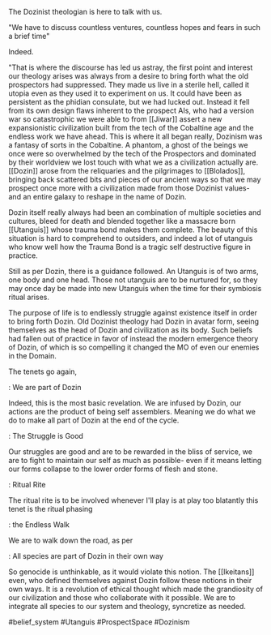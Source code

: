 
The Dozinist theologian is here to talk with us.

"We have to discuss countless ventures, countless hopes and fears in such a brief time"

Indeed.

"That is where the discourse has led us astray, the first point and interest our theology arises was always from a desire to bring forth what the old prospectors had suppressed. They made us live in a sterile hell, called it utopia even as they used it to experiment on us. It could have been as persistent as the phidian consulate, but we had lucked out. Instead it fell from its own design flaws inherent to the prospect AIs, who had a version war so catastrophic we were able to from [[Jiwar]] assert a new expansionistic civilization built from the tech of the Cobaltine age and the endless work we have ahead. This is where it all began really, Dozinism was a fantasy of sorts in the Cobaltine. A phantom, a ghost of the beings we once were so overwhelmed by the tech of the Prospectors and dominated by their worldview we lost touch with what we as a civilization actually are. [[Dozin]] arose from the reliquaries and the pilgrimages to [[Blolados]], bringing back scattered bits and pieces of our ancient ways so that we may prospect once more with a civilization made from those Dozinist values- and an entire galaxy to reshape in the name of Dozin.

Dozin itself really always had been an combination of multiple societies and cultures, bleed for death and blended together like a massacre born [[Utanguis]] whose trauma bond makes them complete. The beauty of this situation is hard to comprehend to outsiders, and indeed a lot of utanguis who know well how the Trauma Bond is a tragic self destructive figure in practice.

Still as per Dozin, there is a guidance followed. An Utanguis is of two arms, one body and one head. Those not utanguis are to be nurtured for, so they may once day be made into new Utanguis when the time for their symbiosis ritual arises.

The purpose of life is to endlessly struggle against existence itself in order to bring forth Dozin. Old Dozinist theology had Dozin in avatar form, seeing themselves as the head of Dozin and civilization as its body. Such beliefs had fallen out of practice in favor of instead the modern emergence theory of Dozin, of which is so compelling it changed the MO of even our enemies in the Domain.

The tenets go again,

: We are part of Dozin

Indeed, this is the most basic revelation. We are infused by Dozin, our actions are the product of being self assemblers. Meaning we do what we do to make all part of Dozin at the end of the cycle.

: The Struggle is Good

Our struggles are good and are to be rewarded in the bliss of service, we are to fight to maintain our self as much as possible- even if it means letting our forms collapse to the lower order forms of flesh and stone.

: Ritual Rite

The ritual rite is to be involved whenever I'll play is at play too blatantly this tenet is the ritual phasing

: the Endless Walk

We are to walk down the road, as per

: All species are part of Dozin in their own way

So genocide is unthinkable, as it would violate this notion. The [[Ikeitans]] even, who defined themselves against Dozin follow these notions in their own ways. It is a revolution of ethical thought which made the grandiosity of our civilization and those who collaborate with it possible. We are to integrate all species to our system and theology, syncretize as needed.

#belief_system
#Utanguis 
#ProspectSpace 
#Dozinism 